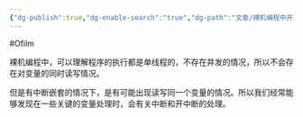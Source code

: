 ```yaml
---
{"dg-publish":true,"dg-enable-search":"true","dg-path":"文章/裸机编程中开关中断的作用.md","permalink":"/文章/裸机编程中开关中断的作用/","dgEnableSearch":"true","dgPassFrontmatter":true,"created":"2022-08-08T23:11:47.000+08:00","updated":"2023-11-14T13:36:05.000+08:00"}
---
```


#Ofilm 

裸机编程中，可以理解程序的执行都是单线程的，不存在并发的情况，所以不会存在对变量的同时读写情况。

但是有中断嵌套的情况下，是有可能出现读写同一个变量的情况。所以我们经常能够发现在一些关键的变量处理时，会有关中断和开中断的处理。